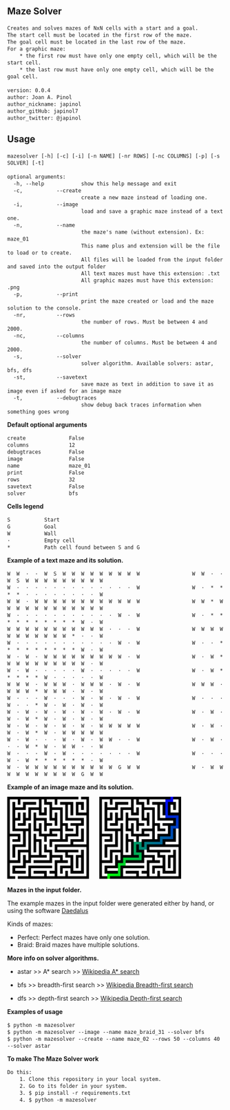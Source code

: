 ## Maze Solver

	Creates and solves mazes of NxN cells with a start and a goal.
    The start cell must be located in the first row of the maze.
    The goal cell must be located in the last row of the maze.
    For a graphic maze:
        * the first row must have only one empty cell, which will be the start cell. 
        * the last row must have only one empty cell, which will be the goal cell. 

	version: 0.0.4
	author: Joan A. Pinol
	author_nickname: japinol
	author_gitHub: japinol7
	author_twitter: @japinol


## Usage

	mazesolver [-h] [-c] [-i] [-n NAME] [-nr ROWS] [-nc COLUMNS] [-p] [-s SOLVER] [-t]

	optional arguments:
	  -h, --help            show this help message and exit
      -c,           --create
	                        create a new maze instead of loading one.
      -i,           --image
	                        load and save a graphic maze instead of a text one.
      -n,           --name
	                        the maze's name (without extension). Ex: maze_01 
                            This name plus and extension will be the file to load or to create.
                            All files will be loaded from the input folder and saved into the output folder
                            All text mazes must have this extension: .txt
                            All graphic mazes must have this extension: .png
      -p,           --print
	                        print the maze created or load and the maze solution to the console.
      -nr,          --rows
	                        the number of rows. Must be between 4 and 2000.
      -nc,          --columns
	                        the number of columns. Must be between 4 and 2000.
      -s,           --solver
	                        solver algorithm. Available solvers: astar, bfs, dfs
      -st,          --savetext
	                        save maze as text in addition to save it as image even if asked for an image maze
	  -t,           --debugtraces
	                        show debug back traces information when something goes wrong


**Default optional arguments**

	create 	            False
	columns             12
	debugtraces         False
	image 	            False
	name 	            maze_01
	print 	            False
	rows                32
	savetext 	        False
	solver 	            bfs


**Cells legend**

	S           Start
	G           Goal
	W           Wall
	·           Empty cell
	*           Path cell found between S and G


**Example of a text maze and its solution.**

    W  W  ·  ·  W  S  W  W  W  W  W  W  W  W  W                 W  W  ·  ·  W  S  W  W  W  W  W  W  W  W  W
    W  ·  ·  ·  ·  ·  ·  ·  ·  ·  ·  ·  ·  ·  W                 W  ·  *  *  *  *  ·  ·  ·  ·  ·  ·  ·  ·  W
    W  W  ·  W  W  W  W  W  W  W  W  W  W  W  W                 W  W  *  W  W  W  W  W  W  W  W  W  W  W  W
    W  ·  ·  ·  ·  ·  ·  ·  ·  ·  ·  ·  W  ·  W                 W  ·  *  *  *  *  *  *  *  *  *  *  W  ·  W
    W  W  W  W  W  W  W  W  W  W  W  ·  ·  ·  W                 W  W  W  W  W  W  W  W  W  W  W  *  ·  ·  W
    W  ·  ·  ·  ·  ·  ·  ·  ·  ·  ·  ·  W  ·  W                 W  ·  ·  *  *  *  *  *  *  *  *  *  W  ·  W
    W  ·  W  ·  W  W  W  W  W  W  W  W  W  ·  W                 W  ·  W  *  W  W  W  W  W  W  W  W  W  ·  W
    W  ·  W  ·  ·  ·  ·  ·  W  ·  ·  ·  ·  ·  W                 W  ·  W  *  *  *  *  *  W  ·  ·  ·  ·  ·  W
    W  W  W  ·  W  W  W  ·  W  W  W  ·  W  ·  W                 W  W  W  ·  W  W  W  *  W  W  W  ·  W  ·  W
    W  ·  ·  ·  W  ·  ·  ·  W  ·  W  ·  W  ·  W                 W  ·  ·  ·  W  ·  ·  *  W  ·  W  ·  W  ·  W
    W  ·  W  ·  W  ·  W  ·  W  ·  W  ·  W  ·  W                 W  ·  W  ·  W  ·  W  *  W  ·  W  ·  W  ·  W
    W  ·  W  ·  W  ·  W  ·  W  ·  W  W  W  W  W                 W  ·  W  ·  W  ·  W  *  W  ·  W  W  W  W  W
    W  ·  W  ·  ·  ·  W  ·  W  ·  W  W  ·  ·  W                 W  ·  W  ·  ·  ·  W  *  W  ·  W  W  ·  ·  W
    W  ·  ·  ·  W  ·  W  ·  ·  ·  ·  ·  ·  ·  W                 W  ·  ·  ·  W  ·  W  *  *  *  *  *  *  ·  W
    W  ·  W  W  W  W  W  W  W  W  W  W  G  W  W                 W  ·  W  W  W  W  W  W  W  W  W  W  G  W  W


**Example of an image maze and its solution.**

<img src="screenshots/maze_perfect_31_input.png" width="190">     
<img src="screenshots/maze_perfect_31_output.png" width="190"> <br />


**Mazes in the input folder.**

The example mazes in the input folder were generated either by hand, or using 
the software [Daedalus](http://www.astrolog.org/labyrnth/daedalus.htm)

Kinds of mazes:
* Perfect: Perfect mazes have only one solution.
* Braid:   Braid mazes have multiple solutions.


**More info on solver algorithms.**

* astar >> A* search >>
            [Wikipedia A* search](https://en.wikipedia.org/wiki/A*_search_algorithm)

* bfs >>    breadth-first search >>
            [Wikipedia Breadth-first search](https://en.wikipedia.org/wiki/Breadth-first_search)

* dfs >>    depth-first search >>
            [Wikipedia Depth-first search](https://en.wikipedia.org/wiki/Depth-first_search)


**Examples of usage**

    $ python -m mazesolver
    $ python -m mazesolver --image --name maze_braid_31 --solver bfs
    $ python -m mazesolver --create --name maze_02 --rows 50 --columns 40 --solver astar


**To make The Maze Solver work**

	Do this:
	    1. Clone this repository in your local system.
	    2. Go to its folder in your system.
	    3. $ pip install -r requirements.txt
	    4. $ python -m mazesolver

